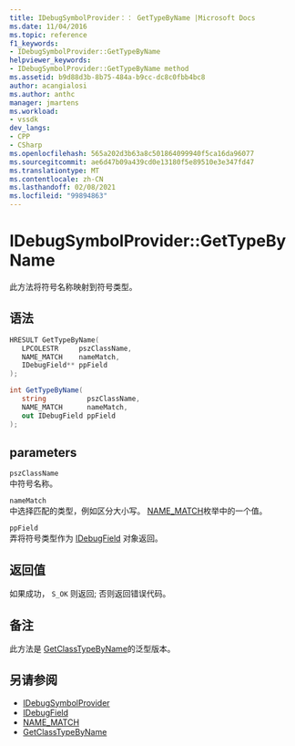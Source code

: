 ```yaml
---
title: IDebugSymbolProvider：： GetTypeByName |Microsoft Docs
ms.date: 11/04/2016
ms.topic: reference
f1_keywords:
- IDebugSymbolProvider::GetTypeByName
helpviewer_keywords:
- IDebugSymbolProvider::GetTypeByName method
ms.assetid: b9d88d3b-8b75-484a-b9cc-dc8c0fbb4bc8
author: acangialosi
ms.author: anthc
manager: jmartens
ms.workload:
- vssdk
dev_langs:
- CPP
- CSharp
ms.openlocfilehash: 565a202d3b63a8c501864099940f5ca16da96077
ms.sourcegitcommit: ae6d47b09a439cd0e13180f5e89510e3e347fd47
ms.translationtype: MT
ms.contentlocale: zh-CN
ms.lasthandoff: 02/08/2021
ms.locfileid: "99894863"
---
```

# <a name="idebugsymbolprovidergettypebyname"></a>IDebugSymbolProvider::GetTypeByName
此方法将符号名称映射到符号类型。

## <a name="syntax"></a>语法

```cpp
HRESULT GetTypeByName( 
   LPCOLESTR     pszClassName,
   NAME_MATCH    nameMatch,
   IDebugField** ppField
);
```

```csharp
int GetTypeByName(
   string          pszClassName,
   NAME_MATCH      nameMatch,
   out IDebugField ppField
);
```

## <a name="parameters"></a>parameters
`pszClassName`\
中符号名称。

`nameMatch`\
中选择匹配的类型，例如区分大小写。 [NAME_MATCH](../../../extensibility/debugger/reference/name-match.md)枚举中的一个值。

`ppField`\
弄将符号类型作为 [IDebugField](../../../extensibility/debugger/reference/idebugfield.md) 对象返回。

## <a name="return-value"></a>返回值
 如果成功， `S_OK` 则返回; 否则返回错误代码。

## <a name="remarks"></a>备注
 此方法是 [GetClassTypeByName](../../../extensibility/debugger/reference/idebugsymbolprovider-getclasstypebyname.md)的泛型版本。

## <a name="see-also"></a>另请参阅
- [IDebugSymbolProvider](../../../extensibility/debugger/reference/idebugsymbolprovider.md)
- [IDebugField](../../../extensibility/debugger/reference/idebugfield.md)
- [NAME_MATCH](../../../extensibility/debugger/reference/name-match.md)
- [GetClassTypeByName](../../../extensibility/debugger/reference/idebugsymbolprovider-getclasstypebyname.md)
